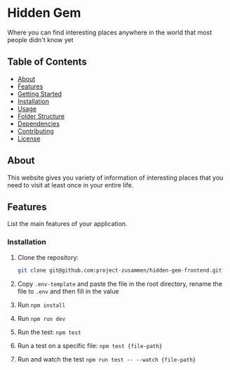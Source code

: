 # Hidden Gem

Where you can find interesting places anywhere in the world that most people didn't know yet

## Table of Contents

- [About](#about)
- [Features](#features)
- [Getting Started](#getting-started)
- [Installation](#installation)
- [Usage](#usage)
- [Folder Structure](#folder-structure)
- [Dependencies](#dependencies)
- [Contributing](#contributing)
- [License](#license)

## About

This website gives you variety of information of interesting places that you need to visit at least once in your entire life.

## Features

List the main features of your application.

### Installation

1. Clone the repository:

   ```bash
   git clone git@github.com:project-zusammen/hidden-gem-frontend.git

   ```

2. Copy `.env-template` and paste the file in the root directory, rename the file to `.env` and then fill in the value

3. Run `npm install`

4. Run `npm run dev`

5. Run the test: `npm test`

6. Run a test on a specific file: `npm test {file-path}`

7. Run and watch the test `npm run test -- --watch {file-path}`
